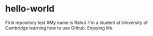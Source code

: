 # hello-world
First repository test
#My name is Rahul. I'm a student at University of Cambridge learning how to use Github. Enjoying life.
